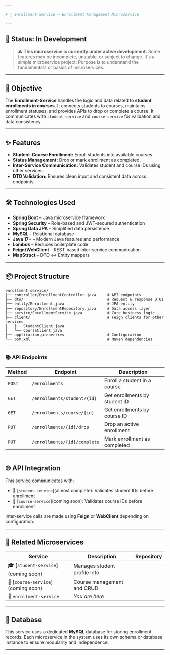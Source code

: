 ```yaml
---

# 🔗 Enrollment-Service – Enrollment Management Microservice

---
```


## 🚧 Status: In Development

> ⚠️ **This microservice is currently under active development.**
> Some features may be incomplete, unstable, or subject to change.
> It's a simple microservice project.
> Purpose is to understand the fundamentals or basics of microservices.

---

## 🎯 Objective

The **Enrollment-Service** handles the logic and data related to **student enrollments in courses**. It connects students to courses, maintains enrollment statuses, and provides APIs to drop or complete a course. It communicates with `student-service` and `course-service` for validation and data consistency.

---

## ✨ Features

* **Student-Course Enrollment:** Enroll students into available courses.
* **Status Management:** Drop or mark enrollment as completed.
* **Inter-Service Communication:** Validates student and course IDs using other services.
* **DTO Validation:** Ensures clean input and consistent data across endpoints.

---

## 🛠️ Technologies Used

* **Spring Boot** – Java microservice framework
* **Spring Security** – Role-based and JWT-secured authentication
* **Spring Data JPA** – Simplified data persistence
* **MySQL** – Relational database
* **Java 17+** – Modern Java features and performance
* **Lombok** – Reduces boilerplate code
* **Feign/WebClient** – REST-based inter-service communication
* **MapStruct** – DTO ↔ Entity mappers

---

## 📦 Project Structure

```
enrollment-service/
├── controller/EnrollmentController.java     # API endpoints
├── dto/                                     # Request & response DTOs
├── entity/Enrollment.java                   # JPA entity
├── repository/EnrollmentRepository.java     # Data access layer
├── service/EnrollmentService.java           # Core business logic
├── client/                                  # Feign clients for other services
│   ├── StudentClient.java
│   └── CourseClient.java
├── application.properties                   # Configuration
└── pom.xml                                  # Maven dependencies
```

---

### 📚 API Endpoints

| Method | Endpoint                     | Description                   |
| ------ | ---------------------------- | ----------------------------- |
| `POST` | `/enrollments`               | Enroll a student in a course  |
| `GET`  | `/enrollments/student/{id}`  | Get enrollments by student ID |
| `GET`  | `/enrollments/course/{id}`   | Get enrollments by course ID  |
| `PUT`  | `/enrollments/{id}/drop`     | Drop an active enrollment     |
| `PUT`  | `/enrollments/{id}/complete` | Mark enrollment as completed  |

---

## 🌐 API Integration

This service communicates with:

* 👤 \[`student-service`]\(almost complete): Validates student IDs before enrollment
* 📘 \[`course-service`]\(coming soon): Validates course IDs before enrollment

Inter-service calls are made using **Feign** or **WebClient** depending on configuration.

---

## 🔗 Related Microservices

| Service                               | Description                  | Repository |
| ------------------------------------- | ---------------------------- | ---------- |
| 🎓 \[`student-service`]\(coming soon) | Manages student profile info |            |
| 📘 \[`course-service`]\(coming soon)  | Course management and CRUD   |            |
| 🔗 `enrollment-service`               | *You are here*               |            |

---

## 🧩 Database

This service uses a dedicated **MySQL** database for storing enrollment records.
Each microservice in the system uses its own schema or database instance to ensure modularity and independence.

---